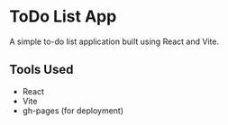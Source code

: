 # ToDo List App

A simple to-do list application built using React and Vite.

## Tools Used

- React
- Vite
- gh-pages (for deployment)
